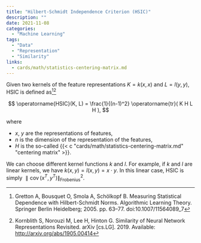 ```yaml
---
title: "Hilbert-Schmidt Independence Criterion (HSIC)"
description: ""
date: 2021-11-08
categories:
  - "Machine Learning"
tags:
  - "Data"
  - "Representation"
  - "Similarity"
links:
  - cards/math/statistics-centering-matrix.md
---
```


Given two kernels of the feature representations $K=k(x,x)$ and $L=l(y,y)$, HSIC is defined as[^Gretton2005][^Kornblith2019]

$$
\operatorname{HSIC}(K, L) = \frac{1}{(n-1)^2} \operatorname{tr}( K H L H ),
$$

where

- $x$, $y$ are the representations of features,
- $n$ is the dimension of the representation of the features,
- $H$ is the so-called {{< c "cards/math/statistics-centering-matrix.md" "centering matrix" >}}.

We can choose different kernel functions $k$ and $l$. For example, if $k$ and $l$ are linear kernels, we have $k(x, y) = l(x, y) = x \cdot y$. In this linear case, HSIC is simply $\parallel\operatorname{cov}(x^T,y^T) \parallel^2_{\text{Frobenius}}$.


[^Kornblith2019]: Kornblith S, Norouzi M, Lee H, Hinton G. Similarity of Neural Network Representations Revisited. arXiv [cs.LG]. 2019. Available: http://arxiv.org/abs/1905.00414

[^Gretton2005]: Gretton A, Bousquet O, Smola A, Schölkopf B. Measuring Statistical Dependence with Hilbert-Schmidt Norms. Algorithmic Learning Theory. Springer Berlin Heidelberg; 2005. pp. 63–77. doi:10.1007/11564089_7
